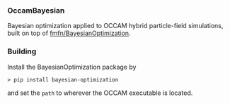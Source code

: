 ### OccamBayesian
Bayesian optimization applied to OCCAM hybrid particle-field simulations, built on top of [fmfn/BayesianOptimization](https://github.com/fmfn/BayesianOptimization).


### Building
Install the BayesianOptimization package by
```
> pip install bayesian-optimization
```
and set the `path` to wherever the OCCAM executable is located.
